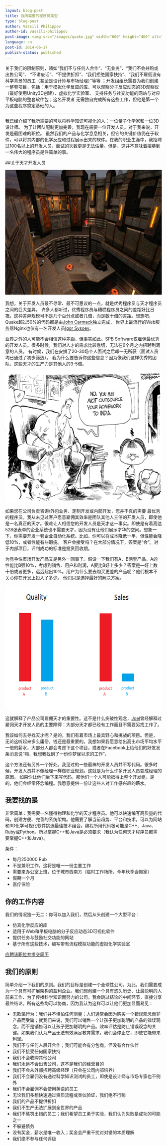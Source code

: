 ```yaml
---
layout: blog-post
title: 我所需要的程序员类型
type: blog-post
author: Vassili Philippov
author-id: vassili-philippov
post-image: <img src="/images/quake.jpg" width="600" height="400" alt="Quake超过半数的代码都是由John Carmack独自完成的">
language: cn
post-id: 2014-06-17
publish-status: published
---
```

关于我们的限制原则，诸如“我们不与任何人合作”、“无业务”、“我们不会并购或出售公司”、 “不讲废话”、“不提供折扣”、“我们拒绝国家扶持”、“我们不雇佣没有科学背景的员工（甚至是设计师与市场经理）”等等 
；开发组组长需要为我们创建一整套项目，包括：用于模拟化学反应的库、可以观察分子反应动态的3D观察仪（最好使用Unity3D创建）、虚拟化学实验室、 
支持任务与社交功能的网站与对应平板电脑的整套软件包；这名开发者
无需独自完成所有这些工作，但他是第一个为这些程序奠定基础的人。
<!-- more -->

---

我已经介绍了我所需要的可以将科学知识可视化的人：一位量子化学家和一位3D设计师。 为了让团队配制更加完善，我现在需要一位开发人员。对于我来说，开发是最困难的职位。 虽然我们的产品与化学息息相关，但它的关键价值仍在于软件，可以将其内部的化学反应和过程展示出来的软件。在我的职业生涯中，我招聘过100名以上的开发人员，面试的次数更是无法估量。但是，这并不意味着招募到一名伟大的程序员是件简单的事。

##关于天才开发人员

<img src="/images/quake.jpg" width="600" height="400" alt="Quake超过半数的代码都是由John Carmack独自完成的">

我想，关于开发人员最不寻常、最不可思议的一点，就是优秀程序员与天才程序员之间的巨大差异。 许多人都听过，优秀程序员与糟糕程序员之间的差距好比日夜。这种差异规模可不是几个百分点或者几倍，而是数十倍的差距。想想吧，Quake超过50%的代码都是由<a href="http://en.wikipedia.org/wiki/John_D._Carmack">John Carmack</a>独立完成， 世界上最流行的Web服务器Nginx也仅有一名开发人员<a href="http://en.wikipedia.org/wiki/Igor_Sysoev">Igor Sysoev</a>。

业界之外的人可能不会相信这种差距，但事实如此。SPB Software仅雇佣最优秀的开发人员。很多时候，我们对人才的需求比较急切，无法在6个月之内招聘到满意的人员。 有时候，我们在安排了20-30场个人面试之后却一无所获（面试人员均已通过了初步筛选）。 
我为什么要告诉你这些信息？因为像我们这样优秀的团队，这些天才的生产力是其他人的3-5倍。

<a href="https://flic.kr/p/2B5gvZ"><img src="/images/outsourcing.gif" width="600" height="421" alt="外包"></a>

如果您在公司负责咨询/外包业务、定制开发或内部开发，您并不真的需要
最优秀的程序员。我从未见过客户愿意雇佣其效率是团队其他人三倍的开发人员，即使他是一名真正的天才。很难让人相信您的开发人员是天才这一事实。即使是有着高达528张表单的企业系统也不需要天才，因为没有让他们展示才华的空间。想象一下，你需要开发一套企业自动化系统。比如，你可以将成本降低一半，但性能会降低10%，或者性能有些瑕疵。 客户会接受吗？在大部分情况下，答案是“会”。对于内部项目，评判成功的标准是投资回收期。

为竞争性市场开发产品又是另外一回事了。假设一下我们有A、B两套产品，A的性能比B强10%，考虑到销售、用户和利润，A要比B好上多少？答案是—好上数十倍或者更多，远远超出10%。用户为什么要去购买更差的产品呢？他们根本不关心你在开发上投入了多少。 他们只是选择最好的解决方案。

<img src="/images/productsituation_en.png" width="600" height="400" alt="产品情况">

这就解释了产品公司雇佣天才的重要性。这不是什么突破性观念，<a href="http://www.joelonsoftware.com/articles/HighNotes.html">Joel</a>曾经解释过雇佣天才开发人员的主要障碍：大部分天才都已经有工作而且不需要另找工作了。

我该如何去寻找天才呢？是的，我们有着市场上最具野心和挑战的项目。但是，
无论这听起来多么庸俗，钱还是最重要的。我想如果我愿意给出高出市场平均水平一倍的薪水，大部分人都会考虑下这个项目，或者在Facebook上给他们的好友发条消息说“嗨，我想我找到了一份你梦寐以求的工作”。

这个方法还有另外一个好处。我见过的一些最棒的开发人员并不写代码。很多时候，开发人员并不像经理一样做职业规划。这就是为什么许多开发人员变成经理的原因。 如果你让他们坐下来写代码，那他们一个人可能抵得上整个开发组。是的，他们会经常怀念编程。我愿意提供一份让这些人对工作感兴趣的薪水。

## 我要找的是

非常简单：我需要一名懂得物理和化学的天才程序员。他可以快速编写高质量的代码，创建方便、完善的系统架构。他需要了解当前趋势、平台和技术，可以为网站和3D化学可视化软件挑选最佳技术组合。编程所用代码极可能是C++、Java、Ruby或Python。所以掌握C++和Java是必须要求（我认为任何天才程序员都需要掌握C++和Java）。

条件：

* 每月250000 Rub
* 不是兼职工作，这将是唯一一份主要工作
* 需要来办公室上班，位于城市西南方（临时工作场所，今年秋季会搬家）
* 假期一个月
* 医疗保险

## 你的工作内容
我们的情况独一无二：你可以加入我们，然后从头创建一个大型平台：

* 仿真化学反应的库
* 适用于Web和平板电脑的分子反应动态3D可视化软件
* 提供任务与鼓励社交功能的网站
* 基于所有这些技术，编写带有流程模拟功能的虚拟化学实验室

<a class="btn btn-primary btn-lg active" href="http://www.it-dominanta.ru/ru/resume_applications/new?vacancy_id=334" role="button">应聘该职位并提交简历</a>

## 我们的原则

简单介绍一下我们的原则。我们的目标是创建一个全球性公司。为此，我们需要成为一个具有可扩展架构的盈利企业。我们想创建一个具有悠久历史、让最聪明的人前来工作、为了传播科学知识而努力的公司。我会跳过结论的中间环节，直接分享最终结论。所有这些均可以协商，因为我认为这样可以让他们更加显而易见：

* 无欺骗行为：我们并不惧怕任何测量；人们通常会因为购买一个错误观念而非产品而受骗；就我们来说，我们可以销售一个让孩子更加聪明的产品的错误观念，而不是销售可以让孩子更加聪明的产品。效率评估是防止错误观念的关键。如果我们认为产品无法有效满足教育需求，我们会停止它，即使它能带来利润。
* 我们不与任何人展开合作；我们可能会有分包商，但没有合作伙伴
* 我们不接受任何国家扶持
* 我们不会收购其他公司
* 我们永远不会出售公司，这不是我们的经营目的
* 我们不会从外部招聘高级经理（只会在公司内部培养）
* 我们不会雇佣没有通过科学知识测试的员工，即使是设计师与市场专家也不例外
* 我们不会雇佣不会使用英语的员工
* 无论我们多想快速通过资质流程或类似验证，我们绝不行贿
* 我们的产品不提供折扣
* 我们不生产无法扩展到全世界的产品
* 我们不惩罚出错的员工；我们希望员工勇于实验，我们认为失败是成功的可能之一
* 不躲避债务
* 没有奖金，薪水是唯一收入；奖金会严重干扰对对错的本质理解
* 我们绝不参与任何评级